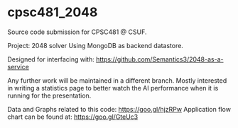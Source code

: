 # cpsc481_2048
Source code submission for CPSC481 @ CSUF.

Project: 2048 solver
Using MongoDB as backend datastore.

Designed for interfacing with:
https://github.com/Semantics3/2048-as-a-service


Any further work will be maintained in a different branch. Mostly interested in writing a statistics page to better watch the AI performance when it is running for the presentation.

Data and Graphs related to this code:
  https://goo.gl/hjzRPw
Application flow chart can be found at:
	https://goo.gl/GteUc3
